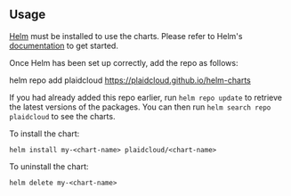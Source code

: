 ## Usage

[Helm](https://helm.sh) must be installed to use the charts.  Please refer to
Helm's [documentation](https://helm.sh/docs) to get started.

Once Helm has been set up correctly, add the repo as follows:

  helm repo add plaidcloud https://plaidcloud.github.io/helm-charts

If you had already added this repo earlier, run `helm repo update` to retrieve
the latest versions of the packages.  You can then run `helm search repo
plaidcloud` to see the charts.

To install the <chart-name> chart:

    helm install my-<chart-name> plaidcloud/<chart-name>

To uninstall the chart:

    helm delete my-<chart-name>